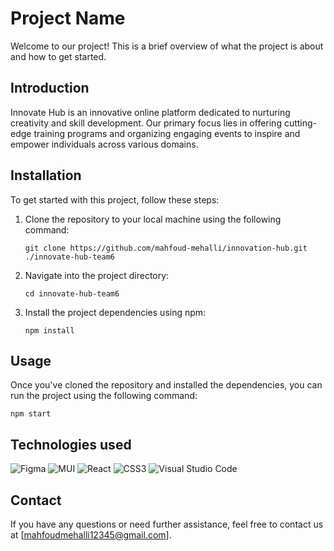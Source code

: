 # Project Name

Welcome to our project! This is a brief overview of what the project is about and how to get started.

## Introduction

Innovate Hub is an innovative online platform dedicated to nurturing creativity and skill development. Our primary focus lies in offering cutting-edge training programs and organizing engaging events to inspire and empower individuals across various domains.

## Installation

To get started with this project, follow these steps:

1. Clone the repository to your local machine using the following command:

   ```
   git clone https://github.com/mahfoud-mehalli/innovation-hub.git ./innovate-hub-team6
   ```

2. Navigate into the project directory:

   ```
   cd innovate-hub-team6
   ```

3. Install the project dependencies using npm:

   ```
   npm install
   ```

## Usage

Once you've cloned the repository and installed the dependencies, you can run the project using the following command:

```
npm start
```

## Technologies used

![Figma](https://img.shields.io/badge/figma-%23F24E1E.svg?style=for-the-badge&logo=figma&logoColor=white)
![MUI](https://img.shields.io/badge/MUI-%230081CB.svg?style=for-the-badge&logo=mui&logoColor=white)
![React](https://img.shields.io/badge/react-%2320232a.svg?style=for-the-badge&logo=react&logoColor=%2361DAFB)
![CSS3](https://img.shields.io/badge/css3-%231572B6.svg?style=for-the-badge&logo=css3&logoColor=white)
![Visual Studio Code](https://img.shields.io/badge/Visual%20Studio%20Code-0078d7.svg?style=for-the-badge&logo=visual-studio-code&logoColor=white)

## Contact

If you have any questions or need further assistance, feel free to contact us at [mahfoudmehalli12345@gmail.com].
